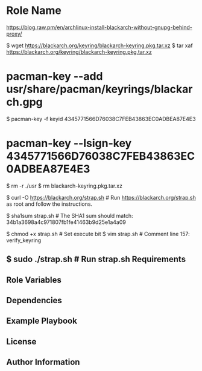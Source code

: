 Role Name
=========


https://blog.raw.pm/en/archlinux-install-blackarch-without-gnupg-behind-proxy/

$ wget https://blackarch.org/keyring/blackarch-keyring.pkg.tar.xz
$ tar xaf https://blackarch.org/keyring/blackarch-keyring.pkg.tar.xz
# pacman-key --add usr/share/pacman/keyrings/blackarch.gpg
$ pacman-key -f keyid 4345771566D76038C7FEB43863EC0ADBEA87E4E3
# pacman-key --lsign-key 4345771566D76038C7FEB43863EC0ADBEA87E4E3
$ rm -r ./usr
$ rm blackarch-keyring.pkg.tar.xz

$ curl -O  https://blackarch.org/strap.sh  # Run https://blackarch.org/strap.sh as root and follow the instructions.

$ sha1sum strap.sh  # The SHA1 sum should match: 34b1a3698a4c971807fb1fe41463b9d25e1a4a09

$ chmod +x strap.sh # Set execute bit
$ vim strap.sh  # Comment line 157: verify_keyring

$ sudo ./strap.sh # Run strap.sh
Requirements
------------

Role Variables
--------------

Dependencies
------------

Example Playbook
----------------

License
-------

Author Information
------------------

